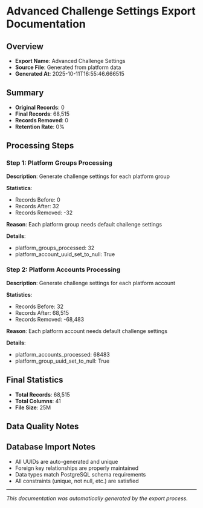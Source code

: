 # Advanced Challenge Settings Export Documentation

## Overview
- **Export Name**: Advanced Challenge Settings
- **Source File**: Generated from platform data
- **Generated At**: 2025-10-11T16:55:46.666515

## Summary
- **Original Records**: 0
- **Final Records**: 68,515
- **Records Removed**: 0
- **Retention Rate**: 0%

## Processing Steps

### Step 1: Platform Groups Processing

**Description**: Generate challenge settings for each platform group

**Statistics**:
- Records Before: 0
- Records After: 32
- Records Removed: -32

**Reason**: Each platform group needs default challenge settings

**Details**:
- platform_groups_processed: 32
- platform_account_uuid_set_to_null: True

### Step 2: Platform Accounts Processing

**Description**: Generate challenge settings for each platform account

**Statistics**:
- Records Before: 32
- Records After: 68,515
- Records Removed: -68,483

**Reason**: Each platform account needs default challenge settings

**Details**:
- platform_accounts_processed: 68483
- platform_group_uuid_set_to_null: True

## Final Statistics

- **Total Records**: 68,515
- **Total Columns**: 41
- **File Size**: 25M

## Data Quality Notes

## Database Import Notes

- All UUIDs are auto-generated and unique
- Foreign key relationships are properly maintained
- Data types match PostgreSQL schema requirements
- All constraints (unique, not null, etc.) are satisfied

---
*This documentation was automatically generated by the export process.*
